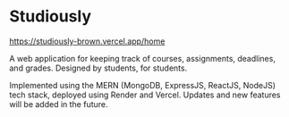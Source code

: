 # Studiously
https://studiously-brown.vercel.app/home

A web application for keeping track of courses, assignments, deadlines, and grades. Designed by students, for students.

Implemented using the MERN (MongoDB, ExpressJS, ReactJS, NodeJS) tech stack, deployed using Render and Vercel. Updates and new features will be added in the future.
